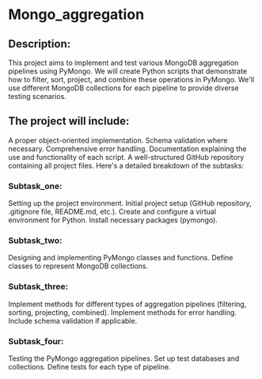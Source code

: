 # Mongo_aggregation

## Description:

This project aims to implement and test various MongoDB aggregation pipelines using PyMongo. We will create Python scripts that demonstrate how to filter, sort, project, and combine these operations in PyMongo. We'll use different MongoDB collections for each pipeline to provide diverse testing scenarios.

## The project will include:

A proper object-oriented implementation. Schema validation where necessary. Comprehensive error handling. Documentation explaining the use and functionality of each script. A well-structured GitHub repository containing all project files. Here's a detailed breakdown of the subtasks:

### Subtask_one:
Setting up the project environment.
Initial project setup (GitHub repository, .gitignore file, README.md, etc.).
Create and configure a virtual environment for Python. Install necessary packages (pymongo).

### Subtask_two:
Designing and implementing PyMongo classes and functions.
Define classes to represent MongoDB collections. 

### Subtask_three:
Implement methods for different types of aggregation pipelines (filtering, sorting, projecting, combined). 
Implement methods for error handling. 
Include schema validation if applicable.

### Subtask_four:
Testing the PyMongo aggregation pipelines.
Set up test databases and collections. 
Define tests for each type of pipeline.
